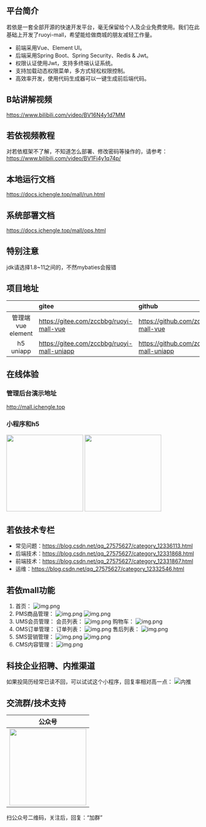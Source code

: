 ## 平台简介

若依是一套全部开源的快速开发平台，毫无保留给个人及企业免费使用。我们在此基础上开发了ruoyi-mall，希望能给做商城的朋友减轻工作量。

* 前端采用Vue、Element UI。
* 后端采用Spring Boot、Spring Security、Redis & Jwt。
* 权限认证使用Jwt，支持多终端认证系统。
* 支持加载动态权限菜单，多方式轻松权限控制。
* 高效率开发，使用代码生成器可以一键生成前后端代码。

## B站讲解视频
https://www.bilibili.com/video/BV16N4y1d7MM
## 若依视频教程
对若依框架不了解，不知道怎么部署、修改密码等操作的，请参考：https://www.bilibili.com/video/BV1Fi4y1q74p/
## 本地运行文档
https://docs.ichengle.top/mall/run.html
## 系统部署文档
https://docs.ichengle.top/mall/ops.html
## 特别注意
jdk请选择1.8~11之间的，不然mybaties会报错

## 项目地址
|                | gitee                                   | github                                       |
|:--------------:|:----------------------------------------|:---------------------------------------------|
| 管理端vue element | https://gitee.com/zccbbg/ruoyi-mall-vue | https://github.com/zccbbg/ruoyi-mall-vue     |
|   h5 uniapp    | https://gitee.com/zccbbg/ruoyi-mall-uniapp | https://github.com/zccbbg/ruoyi-mall-uniapp  |

## 在线体验
### 管理后台演示地址
http://mall.ichengle.top
### 小程序和h5
<img src="doc/小程序演示.jpg" width="200px">
<img src="doc/h5演示.png" width="200px">

## 若依技术专栏
- 常见问题：https://blog.csdn.net/qq_27575627/category_12336113.html
- 后端技术：https://blog.csdn.net/qq_27575627/category_12331868.html
- 前端技术：https://blog.csdn.net/qq_27575627/category_12331867.html
- 运维：https://blog.csdn.net/qq_27575627/category_12332546.html

## 若依mall功能
1. 首页：
![img.png](doc/首页.png)
2. PMS商品管理：
   ![img.png](doc/商品.png)
   ![img.png](doc/商品列表.png)
3. UMS会员管理：
会员列表：
![img.png](doc/会员列表.png)
购物车：
![img.png](doc/会员购物车.png)
4. OMS订单管理：
订单列表：
![img.png](doc/订单.png)
售后列表：
   ![img.png](doc/售后.png)
5. SMS营销管理：
![img.png](doc/优惠券.png)
   ![img.png](doc/积分.png)
6. CMS内容管理：
![img.png](doc/内容管理.png)

## 科技企业招聘、内推渠道
如果投简历经常已读不回，可以试试这个小程序，回复率相对高一点：
![内推](doc/内推.png)

## 交流群/技术支持
|                    公众号                     |
|:------------------------------------------:|
| <img src="doc/datacall.jpg" width="200px"> |
扫公众号二维码，关注后，回复：“加群”